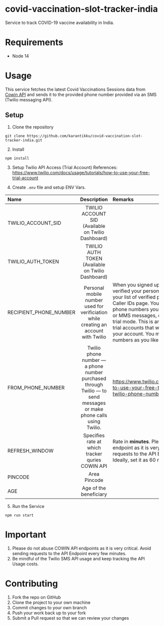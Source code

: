 # covid-vaccination-slot-tracker-india
Service to track COVID-19 vaccine availability in India.

# Requirements
- Node 14

# Usage

This service fetches the latest Covid Vaccinations Sessions data from [Cowin API](https://apisetu.gov.in/public/api/cowin) and sends it to the provided phone number provided via an SMS (Twilio messaging API).

## Setup
1. Clone the repository
```
git clone https://github.com/karantikku/covid-vaccination-slot-tracker-india.git
```
2. Install 
```
npm install
```

3. Setup Twilio API Access (Trial Account)
References: https://www.twilio.com/docs/usage/tutorials/how-to-use-your-free-trial-account

4. Create `.env` file and setup ENV Vars.

| Name   |      Description      |  Remarks |
|:---------|:-------------:|:-----|
| TWILIO_ACCOUNT_SID |  TWILIO ACCOUNT SID (Available on Twilio Dashboard) | |
|TWILIO_AUTH_TOKEN |    TWILIO AUTH TOKEN  (Available on Twilio Dashboard)   |   |
|RECIPIENT_PHONE_NUMBER | Personal mobile number used for verificiation while creating an account with Twilio |    When you signed up for your trial account, you verified your personal phone number. You can see your list of verified phone numbers on the Verified Caller IDs page. You must verify any non-Twilio phone numbers you wish to send SMS messages or MMS messages, or place phone calls to while in trial mode. This is an extra security measure for trial accounts that we remove once you upgrade your account. You may verify as many phone numbers as you like. |
| FROM_PHONE_NUMBER | Twilio phone number — a phone number purchased through Twilio — to send messages or make phone calls using Twilio. | https://www.twilio.com/docs/usage/tutorials/how-to-use-your-free-trial-account#get-your-first-twilio-phone-number |
| REFRESH_WINDOW | Specifies rate at which tracker quries COWIN API  |    Rate in **minutes**. Please do not abuse this API endpoint as it is very critical. Avoid sending requests to the API Endpoint every few minutes. Ideally, set it as 60 minutes. |
| PINCODE | Area Pincode |    |
| AGE | Age of the beneficiary  |   |

5. Run the Service
```
npm run start
```

# Important
1. Please do not abuse COWIN API endpoints as it is very critical. Avoid sending requests to the API Endpoint every few minutes. 
2. Be mindful of the Twilio SMS API usage and keep tracking the API Usage costs.

# Contributing

1. Fork the repo on GitHub
2. Clone the project to your own machine
3. Commit changes to your own branch
4. Push your work back up to your fork
5. Submit a Pull request so that we can review your changes

